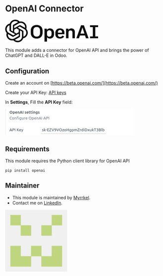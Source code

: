 OpenAI Connector
=================

<img src="./static/img/openai_logo.svg" alt="OpenAI Logo" style="width:300px;"/>

This module adds a connector for OpenAI API and brings the power of ChatGPT and DALL-E in Odoo.

## Configuration

Create an account on [https://beta.openai.com/](https://beta.openai.com/)

Create your API Key: [API keys](https://beta.openai.com/account/api-keys)

In **Settings**, Fill the **API Key** field:

![image](./static/img/settings.png)


## Requirements

This module requires the Python client library for OpenAI API

    pip install openai

## Maintainer

* This module is maintained by [Myrrkel](https://github.com/myrrkel). 
* Contact me on [LinkedIn](https://www.linkedin.com/in/michel-perrocheau-ba17a4122). 

[<img src="./static/description/logo.png" style="width:200px;"/>](https://github.com/myrrkel)




